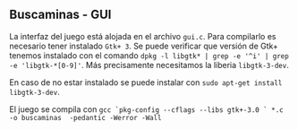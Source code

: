 ## Buscaminas - GUI

La interfaz del juego está alojada en el archivo `gui.c`. Para compilarlo es necesario tener instalado `Gtk+ 3`.
  Se puede verificar que versión de Gtk+ tenemos instalado con el comando `dpkg -l libgtk* | grep -e '^i' | grep -e 'libgtk-*[0-9]'`. Más precisamente necesitamos la liberia `libgtk-3-dev`.

  En caso de no estar instalado se puede instalar con `sudo apt-get install libgtk-3-dev`.

  El juego se compila con ```gcc `pkg-config --cflags --libs gtk+-3.0 ` *.c -o buscaminas  -pedantic -Werror -Wall```
